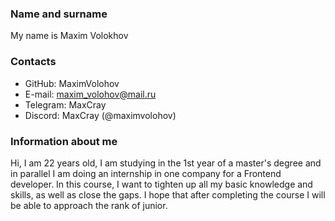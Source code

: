 ### Name and surname
My name is Maxim Volokhov

### Contacts
* GitHub: MaximVolohov
* E-mail: maxim_volohov@mail.ru
* Telegram: MaxCray
* Discord: MaxCray (@maximvolohov)

### Information about me
Hi, I am 22 years old, I am studying in the 1st year of a master's degree and in parallel I am doing an internship in one company for a Frontend developer. In this course, I want to tighten up all my basic knowledge and skills, as well as close the gaps. I hope that after completing the course I will be able to approach the rank of junior.